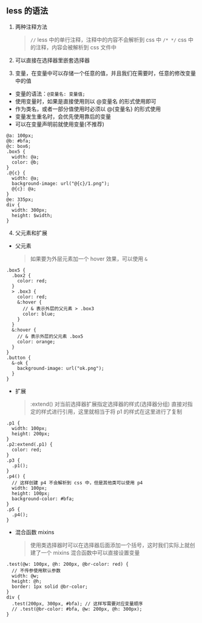 ## less 的语法

1. 两种注释方法

   > `//` less 中的单行注释，注释中的内容不会解析到 css 中
   > `/* */` css 中的注释，内容会被解析到 css 文件中

2. 可以直接在选择器里嵌套选择器

3. 变量，在变量中可以存储一个任意的值，并且我们在需要时，任意的修改变量中的值

- 变量的语法：`@变量名: 变量值;`
- 使用变量时，如果是直接使用则以 @变量名 的形式使用即可
- 作为类名，或者一部分值使用时必须以 @{变量名} 的形式使用
- 变量发生重名时，会优先使用靠后的变量
- 可以在变量声明前就使用变量(不推荐)

```less
@a: 100px;
@b: #bfa;
@c: box6;
.box5 {
  width: @a;
  color: @b;
}
.@{c} {
  width: @a;
  background-image: url("@{c}/1.png");
  @{c}: @a;
}
@e: 335px;
div {
  width: 300px;
  height: $width;
}
```

4. 父元素和扩展

- 父元素
  > 如果要为外层元素加一个 hover 效果，可以使用 `&`

```less
.box5 {
  .box2 {
    color: red;
  }
  > .box3 {
    color: red;
    &:hover {
      // & 表示外层的父元素 > .box3
      color: blue;
    }
  }
  &:hover {
    // & 表示外层的父元素 .box5
    color: orange;
  }
}
.button {
  &-ok {
    background-image: url("ok.png");
  }
}
```

- 扩展
  > :extend() 对当前选择器扩展指定选择器的样式(选择器分组)
  > 直接对指定的样式进行引用，这里就相当于将 p1 的样式在这里进行了复制

```less
.p1 {
  width: 100px;
  height: 200px;
}
.p2:extend(.p1) {
  color: red;
}
.p3 {
  .p1();
}
.p4() {
  // 这样创建 p4 不会解析到 css 中，但是其他类可以使用 p4
  width: 100px;
  height: 100px;
  background-color: #bfa;
}
.p5 {
  .p4();
}
```

- 混合函数 mixins
  > 使用类选择器时可以在选择器后面添加一个括号，这时我们实际上就创建了一个 mixins
  > 混合函数中可以直接设置变量

```less
.test(@w: 100px, @h: 200px, @br-color: red) {
  // 不传参使用默认参数
  width: @w;
  height: @h;
  border: 1px solid @br-color;
}
div {
  .test(200px, 300px, #bfa); // 这样写需要对应变量顺序
  // .test(@br-color: #bfa, @w: 200px, @h: 300px);
}
```
